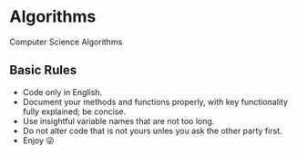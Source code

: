 # Algorithms
Computer Science Algorithms

## Basic Rules

- Code only in English.
- Document your methods and functions properly, with key functionality fully explained; be concise.
- Use insightful variable names that are not too long.
- Do not alter code that is not yours unles you ask the other party first.
- Enjoy :stuck_out_tongue_winking_eye:
